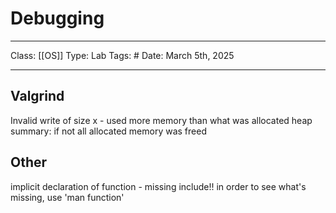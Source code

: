 # Debugging
___
Class: [[OS]]
Type: Lab 
Tags: # 
Date: March 5th, 2025
___


## Valgrind 
Invalid write of size x - used more memory than what was allocated 
heap summary: if not all allocated memory was freed 

## Other 

implicit declaration of function - missing include!! in order to see what's missing, use 'man function'


